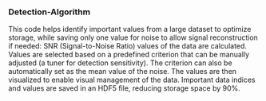 ### Detection-Algorithm
This code helps identify important values from a large dataset to optimize storage, while saving only one value for noise to allow signal reconstruction if needed:
SNR (Signal-to-Noise Ratio) values of the data are calculated.
Values are selected based on a predefined criterion that can be manually adjusted (a tuner for detection sensitivity).
The criterion can also be automatically set as the mean value of the noise.
The values are then visualized to enable visual management of the data.
Important data indices and values are saved in an HDF5 file, reducing storage space by 90%.
